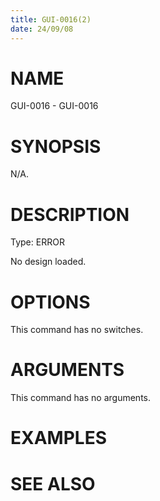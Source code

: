 ```yaml
---
title: GUI-0016(2)
date: 24/09/08
---
```


# NAME

GUI-0016 - GUI-0016

# SYNOPSIS

N/A.

# DESCRIPTION

Type: ERROR

No design loaded.

# OPTIONS

This command has no switches.

# ARGUMENTS

This command has no arguments.

# EXAMPLES

# SEE ALSO
